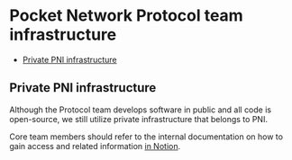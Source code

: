 # Pocket Network Protocol team infrastructure <!-- omit in toc -->

- [Private PNI infrastructure](#private-pni-infrastructure)

## Private PNI infrastructure

Although the Protocol team develops software in public and all code is open-source, we still utilize private infrastructure that belongs to PNI.

Core team members should refer to the internal documentation on how to gain access and related information [in Notion](https://www.notion.so/buildwithgrove/Infrastructure-Setup-79b1431b70374e24b10cd9da556c7645?pvs=4).

